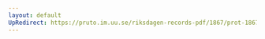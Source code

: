 ```yaml
---
layout: default
UpRedirect: https://pruto.im.uu.se/riksdagen-records-pdf/1867/prot-1867--fk--516/prot-1867--fk--516_002.pdf
---
```

